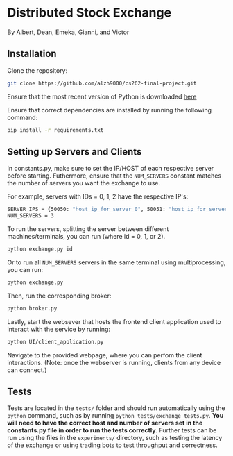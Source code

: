# Distributed Stock Exchange
By Albert, Dean, Emeka, Gianni, and Victor


## Installation
Clone the repository:
```bash
git clone https://github.com/alzh9000/cs262-final-project.git
```
Ensure that the most recent version of Python is downloaded [here](https://www.python.org/downloads/)

Ensure that correct dependencies are installed by running the following command:
```bash
pip install -r requirements.txt
```


## Setting up Servers and Clients

In constants.py, make sure to set the IP/HOST of each respective server before starting. Futhermore, ensure that the `NUM_SERVERS` constant matches the number of servers you want the exchange to use.

For example, servers with IDs = 0, 1, 2 have the respective IP's:
```bash
SERVER_IPS = {50050: "host_ip_for_server_0", 50051: "host_ip_for_server_1", 50052: "host_ip_for_server_2"}
NUM_SERVERS = 3
```

To run the servers, splitting the server between different machines/terminals, you can run (where id = 0, 1, or 2).
```bash
python exchange.py id
```
Or to run all `NUM_SERVERS` servers in the same terminal using multiprocessing, you can run:
```bash
python exchange.py
```

Then, run the corresponding broker:
```bash
python broker.py
```

Lastly, start the websever that hosts the frontend client application used to interact with the service by running:
```bash
python UI/client_application.py
```

Navigate to the provided webpage, where you can perfom the client interactions. (Note: once the webserver is running, clients from any device can connect.)

## Tests
Tests are located in the `tests/` folder and should run automatically using the `python` command, such as by running `python tests/exchange_tests.py`. **You will need to have the correct host and number of servers set in the constants.py file in order to run the tests correctly**. Further tests can be run using the files in the `experiments/` directory, such as testing the latency of the exchange or using trading bots to test throughput and correctness.
